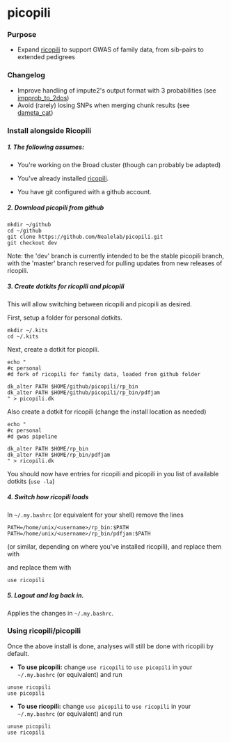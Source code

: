 # picopili

### Purpose

* Expand [ricopili](https://github.com/Nealelab/ricopili) to support GWAS of family data, from sib-pairs to extended pedigrees

### Changelog

* Improve handling of impute2's output format with 3 probabilities (see [impprob_to_2dos](https://github.com/Nealelab/picopili/blob/dev/rp_bin/impprob_to_2dos))
* Avoid (rarely) losing SNPs when merging chunk results (see [dameta_cat](https://github.com/Nealelab/picopili/blob/dev/rp_bin/dameta_cat)) 

### Install alongside Ricopili

##### 1. The following assumes:

* You're working on the Broad cluster (though can probably be adapted)

* You've already installed [ricopili](https://github.com/Nealelab/ricopili).

* You have git configured with a github account.

##### 2. Download picopili from github

```
mkdir ~/github
cd ~/github
git clone https://github.com/Nealelab/picopili.git
git checkout dev
```

Note: the 'dev' branch is currently intended to be the stable picopili branch, with the 'master' branch reserved for pulling updates from new releases of ricopili.

##### 3. Create dotkits for ricopili and picopili

This will allow switching between ricopili and picopili as desired.

First, setup a folder for personal dotkits.

```
mkdir ~/.kits
cd ~/.kits
```

Next, create a dotkit for picopili.

```
echo "
#c personal
#d fork of ricopili for family data, loaded from github folder

dk_alter PATH $HOME/github/picopili/rp_bin
dk_alter PATH $HOME/github/picopili/rp_bin/pdfjam
" > picopili.dk
```

Also create a dotkit for ricopili (change the install location as needed)

```
echo "
#c personal
#d gwas pipeline

dk_alter PATH $HOME/rp_bin
dk_alter PATH $HOME/rp_bin/pdfjam
" > ricopili.dk
```

You should now have entries for ricopili and picopili in you list of available dotkits (`use -la`)

##### 4. Switch how ricopili loads

In `~/.my.bashrc` (or equivalent for your shell) remove the lines

```
PATH=/home/unix/<username>/rp_bin:$PATH
PATH=/home/unix/<username>/rp_bin/pdfjam:$PATH
```

(or similar, depending on where you've installed ricopili), and replace them with


and replace them with

```
use ricopili
```

##### 5. Logout and log back in.

Applies the changes in `~/.my.bashrc`.

### Using ricopili/picopili

Once the above install is done, analyses will still be done with ricopili by default. 

*  **To use picopili:** change `use ricopili` to `use picopili` in your `~/.my.bashrc` (or equivalent) and run

```
unuse ricopili
use picopili
```

* **To use ricopili:** change `use picopili` to `use ricopili` in your `~/.my.bashrc` (or equivalent) and run

```
unuse picopili
use ricopili
```


